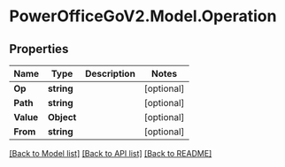 # PowerOfficeGoV2.Model.Operation

## Properties

Name | Type | Description | Notes
------------ | ------------- | ------------- | -------------
**Op** | **string** |  | [optional] 
**Path** | **string** |  | [optional] 
**Value** | **Object** |  | [optional] 
**From** | **string** |  | [optional] 

[[Back to Model list]](../../README.md#documentation-for-models) [[Back to API list]](../../README.md#documentation-for-api-endpoints) [[Back to README]](../../README.md)

